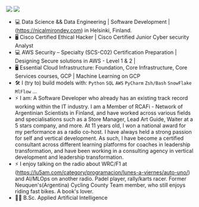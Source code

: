 [<img src="https://img.shields.io/badge/linkedin-%230077B5.svg?&style=for-the-badge&logo=linkedin&logoColor=white" />](https://www.linkedin.com/in/nicolas-a-a44196193/)
[<img src="https://img.shields.io/badge/Twitter-1DA1F2?style=for-the-badge&logo=twitter&logoColor=white" />](https://twitter.com/almironico)

- :computer: Data Science && Data Engineering | Software Development | (https://nicalmirondev.com) in Helsinki, Finland.
- 🖥️ Cisco Certified Ethical Hacker | Cisco Certified Junior Cyber security Analyst
- 💻 AWS Security – Specialty (SCS-C02) Certification Preparation | Designing Secure solutions in AWS - Level 1 & 2 |
- 🖥️  Essential Cloud Infrastructure: Foundation, Core Infrastructure, Core Services courses, GCP | Machine Learning on GCP
- :hammer_and_wrench: I (try to) build models with: `Python` `SQL` `AWS` `PyCharm` `Zsh/Bash` `SnowFlake` `MlFlow` ...
- ⚡ I am: A Software Developer who already has an existing track record working within the IT industry. I am a Member of RCAFi - Network of Argentinian Scientists in Finland, and have worked across various fields and specialisations such as a Store Manager, Lead Art Guide, Waiter at a 5 stars company, and more. At 11 years old, I won a national award for my performance as a radio co-host. I have always held a strong passion for self and vertical development. As such, I have become a certified consultant across different learning platforms for coaches in leadership transformation, and have been working in a consulting agency in vertical development and leadership transformation.
- ⚡ I enjoy talking on the radio about WRC/F1 at (https://lu5am.com/category/programacion/lunes-a-viernes/auto-uno/) and AI/MLOps on another radio. Padel player, rally/karts racer. Former Neuquen's(Argentina) Cycling County Team member, who still enjoys riding fast bikes. A book's lover.
- :student: B.Sc. Applied Artificial Intelligence
